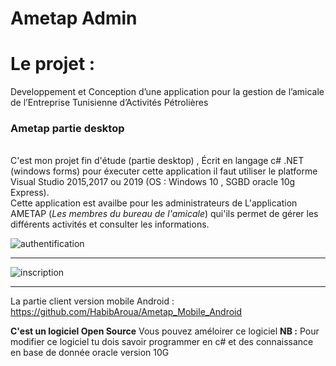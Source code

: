 # Ametap Admin

<h2><h1>Le projet : </h1>Developpement et Conception d’une application pour la gestion de l’amicale de l’Entreprise Tunisienne d’Activités Pétrolières</h2>
<br>
<h3>Ametap partie desktop</h3>
<br>
C'est mon projet fin d'étude (partie desktop) , Écrit en langage c# .NET (windows forms) 
pour éxecuter cette application il faut utiliser le platforme Visual Studio 2015,2017 ou 2019 (OS : Windows 10 , SGBD oracle 10g Express).
<br>
Cette application est availbe pour les administrateurs de L'application AMETAP (<i>Les membres du bureau de l'amicale</i>) qui'ils permet de gérer les différents activités et consulter les informations.

![authentification](https://user-images.githubusercontent.com/20991604/41009722-a3464828-692a-11e8-8cae-2677380ea625.png)


<hr>

![inscription](https://user-images.githubusercontent.com/20991604/41009723-a3708570-692a-11e8-85bb-5113f614e310.png)


<hr>

La partie client version mobile Android : https://github.com/HabibAroua/Ametap_Mobile_Android

<strong>C'est un logiciel Open Source</strong> Vous pouvez améloirer ce logiciel
<strong>NB :</strong> Pour modifier ce logiciel tu dois savoir programmer en c# et des connaissance en base de donnée oracle version 10G
